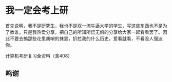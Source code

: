 # 我一定会考上研

首先说明，我不是研究生，我也不是双一流牛逼大学的学生，写这些东西也不是为了教谁。只是我热爱分享，把自己的所知所悟无偿的分享给大家一起看看罢了。因此不要去搞那些花里胡哨的抹黑，扒拉我的什么历史，爱看就看，不看没人强迫你。

计算机考研复习全资料（含408）

## 鸣谢
